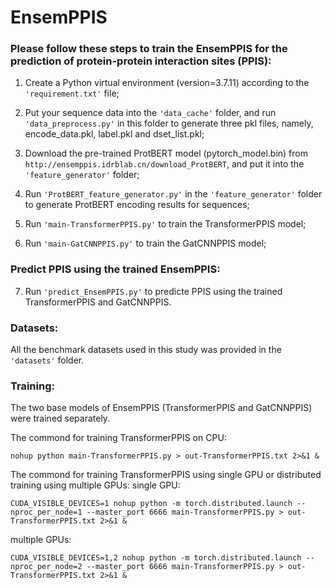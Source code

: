 # EnsemPPIS

### Please follow these steps to train the EnsemPPIS for the prediction of protein-protein interaction sites (PPIS):

1. Create a Python virtual environment (version=3.7.11) according to the `'requirement.txt'` file;

2. Put your sequence data into the `'data_cache'` folder, and run `'data_preprocess.py'` in this folder to generate three pkl files, namely, encode_data.pkl, label.pkl and dset_list.pkl;

3. Download the pre-trained ProtBERT model (pytorch_model.bin) from `http://ensemppis.idrblab.cn/download_ProtBERT`, and put it into the `'feature_generator'` folder;

4. Run `'ProtBERT_feature_generator.py'` in the `'feature_generator'` folder to generate ProtBERT encoding results for sequences;

5. Run `'main-TransformerPPIS.py'` to train the TransformerPPIS model;

6. Run `'main-GatCNNPPIS.py'` to train the GatCNNPPIS model;

### Predict PPIS using the trained EnsemPPIS:

7. Run `'predict_EnsemPPIS.py'` to predicte PPIS using the trained TransformerPPIS and GatCNNPPIS.

### Datasets:
    
All the benchmark datasets used in this study was provided in the  `'datasets'` folder.


### Training:
The two base models of EnsemPPIS (TransformerPPIS and GatCNNPPIS) were trained separately.

The commond for training TransformerPPIS on CPU:

    nohup python main-TransformerPPIS.py > out-TransformerPPIS.txt 2>&1 &

The commond for training TransformerPPIS using single GPU or distributed training using multiple GPUs:
single GPU: 

    CUDA_VISIBLE_DEVICES=1 nohup python -m torch.distributed.launch --nproc_per_node=1 --master_port 6666 main-TransformerPPIS.py > out-TransformerPPIS.txt 2>&1 &

multiple GPUs:

    CUDA_VISIBLE_DEVICES=1,2 nohup python -m torch.distributed.launch --nproc_per_node=2 --master_port 6666 main-TransformerPPIS.py > out-TransformerPPIS.txt 2>&1 &
